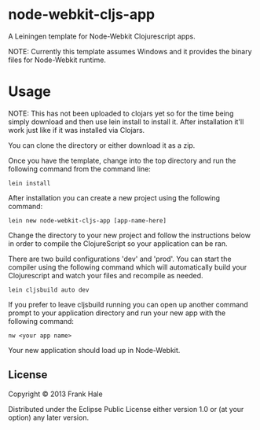 # node-webkit-cljs-app

A Leiningen template for Node-Webkit Clojurescript apps.

NOTE: Currently this template assumes Windows and it provides the binary files for Node-Webkit runtime.

# Usage

NOTE: This has not been uploaded to clojars yet so for the time being simply
download and then use lein install to install it. After installation it'll work
just like if it was installed via Clojars.

You can clone the directory or either download it as a zip. 

Once you have the template, change into the top directory and run the following
command from the command line:

```
lein install
```

After installation you can create a new project using the following command:

```
lein new node-webkit-cljs-app [app-name-here]
```

Change the directory to your new project and follow the instructions below in order to compile the ClojureScript so your application can be ran.

There are two build configurations 'dev' and 'prod'. You can start the compiler
using the following command which will automatically build your Clojurescript
and watch your files and recompile as needed.

```
lein cljsbuild auto dev
```

If you prefer to leave cljsbuild running you can open up another command prompt to your application directory and run your new app with the following command:

```
nw <your app name>
```

Your new application should load up in Node-Webkit.

## License

Copyright © 2013 Frank Hale

Distributed under the Eclipse Public License either version 1.0 or (at
your option) any later version.